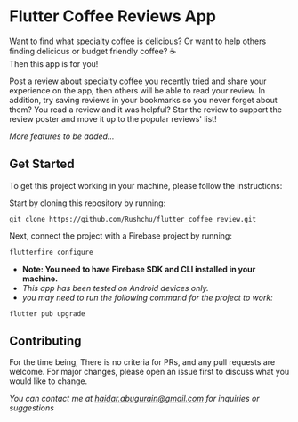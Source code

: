 # Flutter Coffee Reviews App

Want to find what specialty coffee is delicious? Or want to help others finding delicious or budget friendly coffee? ☕   
Then this app is for you!  

Post a review about specialty coffee you recently tried and share your experience on the app, then others will be able to read your review.
In addition, try saving reviews in your bookmarks so you never forget about them? You read a review and it was helpful? Star the review to support the review poster and move it up to the popular reviews' list!

*More features to be added...*


##  Get Started

To get this project working in your machine, please follow the instructions:

Start by cloning this repository by running:

```git
git clone https://github.com/Rushchu/flutter_coffee_review.git
```

Next, connect the project with a Firebase project by running:
```bash
flutterfire configure
```

* **Note: You need to have Firebase SDK and CLI installed in your machine.**
* *This app has been tested on Android devices only.*
* *you may need to run the following command for the project to work:*
```flutter
flutter pub upgrade
```


## Contributing

For the time being, There is no criteria for PRs, and any pull requests are welcome. For major changes, please open an issue first
to discuss what you would like to change.


*You can contact me at haidar.abugurain@gmail.com for inquiries or suggestions*
